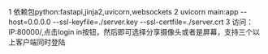 1 依赖包python:fastapi,jinja2,uvicorn,websockets
2 uvicorn main:app --host=0.0.0.0 --ssl-keyfile=./server.key --ssl-certfile=./server.crt
3 访问：IP:80000/,点击login in按钮，然后即可选择分享摄像头或者是屏幕，支持三个以上客户端同时登陆
